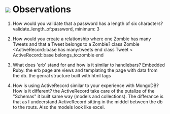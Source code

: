 # <img src="https://cloud.githubusercontent.com/assets/7833470/10899314/63829980-8188-11e5-8cdd-4ded5bcb6e36.png"> Observations

1.  How would you validate that a password has a length of six characters?
validate_length_of:password, minimum: 3 

2.  How would you create a relationship where one Zombie has many Tweets and that a Tweet belongs to a Zombie?
class Zombie <ActiveRecord::base
	has many:tweets
end
class Tweet < ActiveRecord::base
belongs_to:zombie
end

3.  What does 'erb' stand for and how is it similar to handlebars?
	Embedded Ruby. the erb page are views and templating the page with data from the db. the genral structure built with  html tags
4.  How is using ActiveRecord similar to your experience with MongoDB?  How is it different?
the ActiveRecord take care of the putalize of the "Schemas" it built same way (models and collections).
The differance is that as I undeerstand ActiveRecord sitting in the middel between the db to the routs.
Also the models look like excel.
